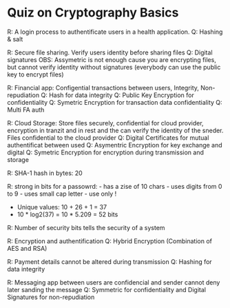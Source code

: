 # Quiz on Cryptography Basics

R: A login process to authentificate users in a health application.
Q: Hashing & salt

R: Secure file sharing. Verify users identity before sharing files
Q: Digital signatures
OBS: Assymetric is not enough cause you are encrypting files, but cannot verify identity without signatures (everybody can use the public key to encrypt files)

R: Financial app: Configential transactions between users, Integrity, Non-repudiation
Q: Hash for data integrity
Q: Public Key Encryption for confidentiality
Q: Symetric Encryption for transaction data confidentiality
Q: Multi FA auth

R: Cloud Storage: Store files securely, confidential for cloud provider, encryption in tranzit and in rest and the can verify the identity of the sneder. Files confidential to the cloud provider
Q: Digital Certificates for mutual authentificat between used
Q: Asymentric Encryption for key exchange and digital
Q: Symetric Encryption for encryption during transmission and storage

R: SHA-1 hash in bytes: 20

R: strong in bits for a passowrd:
    - has a zise of 10 chars
    - uses digits from 0 to 9
    - uses small cap letter
    - use only !

- Unique values: 10 + 26 + 1 = 37
- 10 * log2(37) = 10 * 5.209 = 52 bits

R: Number of security bits tells the security of a system

R: Encryption and authentification
Q: Hybrid Encryption (Combination of AES and RSA)

R: Payment details cannot be altered during transmission
Q: Hashing for data integrity

R: Messaging app between users are confidencial and sender cannot deny later sanding the message
Q: Symmetric for confidentiality and Digital Signatures for non-repudiation